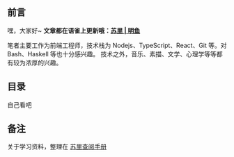 ## 前言

嘿，大家好~ **文章都在语雀上更新哦：[苏里 | 明鱼](https://www.yuque.com/sulirc/sea)**

笔者主要工作为前端工程师，技术栈为 Nodejs、TypeScript、React、Git 等。对 Bash、Haskell 等也十分感兴趣。
技术之外，音乐、素描、文学、心理学等等都有较为浓厚的兴趣。

## 目录

自己看吧

## 备注

关于学习资料，整理在 [苏里查阅手册](https://www.yuque.com/sulirc/chouti/ny150b)
